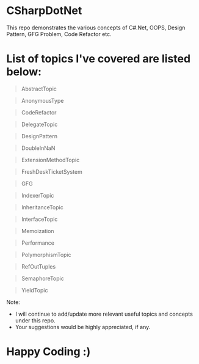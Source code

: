 # CSharpDotNet
This repo demonstrates the various concepts of C#.Net, OOPS, Design Pattern, GFG Problem, Code Refactor etc. 

# List of topics I've covered are listed below:

> AbstractTopic

> AnonymousType

> CodeRefactor

> DelegateTopic

> DesignPattern

> DoubleInNaN

> ExtensionMethodTopic

> FreshDeskTicketSystem

> GFG

> IndexerTopic

> InheritanceTopic

> InterfaceTopic

> Memoization

> Performance

> PolymorphismTopic

> RefOutTuples

> SemaphoreTopic

> YieldTopic


Note: 
- I will continue to add/update more relevant useful topics and concepts under this repo. 
- Your suggestions would be highly appreciated, if any.

# Happy Coding :) 
